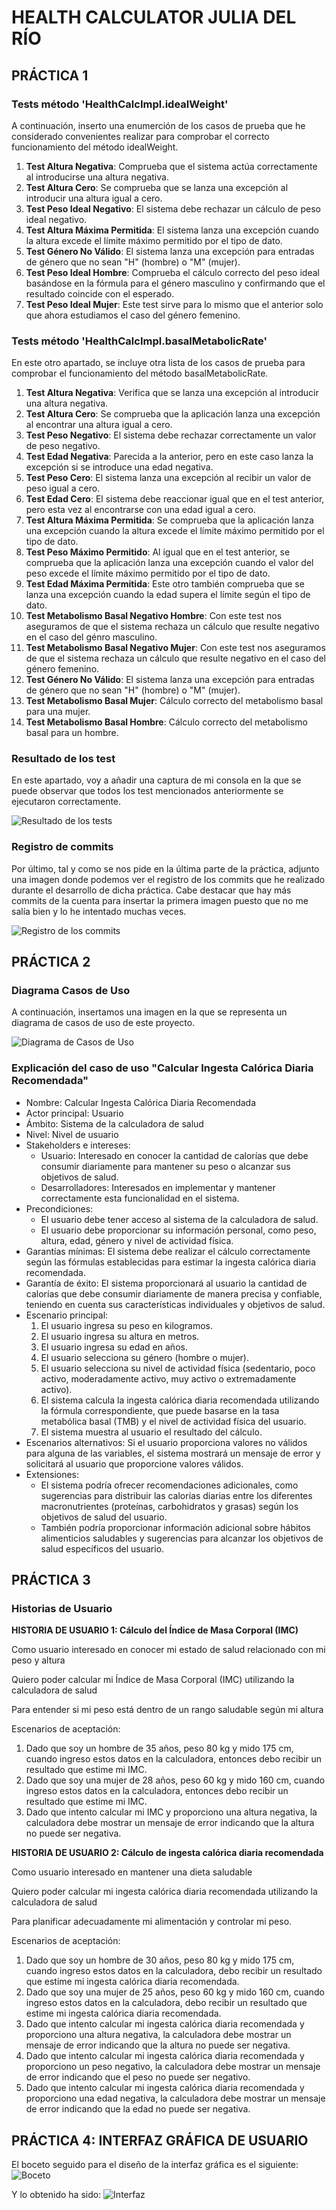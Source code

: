 # HEALTH CALCULATOR JULIA DEL RÍO

## PRÁCTICA 1

### Tests método 'HealthCalcImpl.idealWeight'

A continuación, inserto una enumerción de los casos de prueba que he considerado convenientes realizar para comprobar el correcto funcionamiento del método idealWeight.

1. **Test Altura Negativa**: Comprueba que el sistema actúa correctamente al introducirse una altura negativa.
2. **Test Altura Cero**: Se comprueba que se lanza una excepción al introducir una altura igual a cero.
3. **Test Peso Ideal Negativo**: El sistema debe rechazar un cálculo de peso ideal negativo.
4. **Test Altura Máxima Permitida**: El sistema lanza una excepción cuando la altura excede el límite máximo permitido por el tipo de dato.
5. **Test Género No Válido**: El sistema lanza una excepción para entradas de género que no sean "H" (hombre) o "M" (mujer).
6. **Test Peso Ideal Hombre**: Comprueba el cálculo correcto del peso ideal basándose en la fórmula para el género masculino y confirmando que el resultado coincide con el esperado.
7. **Test Peso Ideal Mujer**: Este test sirve para lo mismo que el anterior solo que ahora estudiamos el caso del género femenino.

### Tests método 'HealthCalcImpl.basalMetabolicRate'

En este otro apartado, se incluye otra lista de los casos de prueba para comprobar el funcionamiento del método basalMetabolicRate.

1. **Test Altura Negativa**: Verifica que se lanza una excepción al introducir una altura negativa.
2. **Test Altura Cero**: Se comprueba que la aplicación lanza una excepción al encontrar una altura igual a cero.
3. **Test Peso Negativo**: El sistema debe rechazar correctamente un valor de peso negativo.
4. **Test Edad Negativa**: Parecida a la anterior, pero en este caso lanza la excepción si se introduce una edad negativa.
5. **Test Peso Cero**: El sistema lanza una excepción al recibir un valor de peso igual a cero.
6. **Test Edad Cero**: El sistema debe reaccionar igual que en el test anterior, pero esta vez al encontrarse con una edad igual a cero.
7. **Test Altura Máxima Permitida**: Se comprueba que la aplicación lanza una excepción cuando la altura excede el límite máximo permitido por el tipo de dato.
8. **Test Peso Máximo Permitido**: Al igual que en el test anterior, se comprueba que la aplicación lanza una excepción cuando el valor del peso excede el límite máximo permitido por el tipo de dato.
9. **Test Edad Máxima Permitida**: Este otro también comprueba que se lanza una excepción cuando la edad supera el límite según el tipo de dato.
10. **Test Metabolismo Basal Negativo Hombre**: Con este test nos aseguramos de que el sistema rechaza un cálculo que resulte negativo en el caso del génro masculino.
11. **Test Metabolismo Basal Negativo Mujer**: Con este test nos aseguramos de que el sistema rechaza un cálculo que resulte negativo en el caso del género femenino.
12. **Test Género No Válido**: El sistema lanza una excepción para entradas de género que no sean "H" (hombre) o "M" (mujer).
13. **Test Metabolismo Basal Mujer**: Cálculo correcto del metabolismo basal para una mujer.
14. **Test Metabolismo Basal Hombre**: Cálculo correcto del metabolismo basal para un hombre.

### Resultado de los test

En este apartado, voy a añadir una captura de mi consola en la que se puede observar que todos los test mencionados anteriormente se ejecutaron correctamente.

![Resultado de los tests](/resultadoTests.jpg)

### Registro de commits

Por último, tal y como se nos pide en la última parte de la práctica, adjunto una imagen donde podemos ver el registro de los commits que he realizado durante el desarrollo de dicha práctica.
Cabe destacar que hay más commits de la cuenta para insertar la primera imagen puesto que no me salía bien y lo he intentado muchas veces.

![Registro de los commits](/registroCommits.jpg)


## PRÁCTICA 2

### Diagrama Casos de Uso

A continuación, insertamos una imagen en la que se representa un diagrama de casos de uso de este proyecto.

![Diagrama de Casos de Uso](doc/pract2CasosUso.png)

### Explicación del caso de uso "Calcular Ingesta Calórica Diaria Recomendada"

* Nombre: Calcular Ingesta Calórica Diaria Recomendada
* Actor principal: Usuario
* Ámbito: Sistema de la calculadora de salud
* Nivel: Nivel de usuario
* Stakeholders e intereses:
  - Usuario: Interesado en conocer la cantidad de calorías que debe consumir diariamente para mantener su peso o alcanzar sus objetivos de salud.
  - Desarrolladores: Interesados en implementar y mantener correctamente esta funcionalidad en el sistema.
* Precondiciones:
  - El usuario debe tener acceso al sistema de la calculadora de salud.
  - El usuario debe proporcionar su información personal, como peso, altura, edad, género y nivel de actividad física.
* Garantías mínimas: El sistema debe realizar el cálculo correctamente según las fórmulas establecidas para estimar la ingesta calórica diaria recomendada.
* Garantía de éxito: El sistema proporcionará al usuario la cantidad de calorías que debe consumir diariamente de manera precisa y confiable, teniendo en cuenta sus características individuales y objetivos de salud.
* Escenario principal:
  1. El usuario ingresa su peso en kilogramos.
  2. El usuario ingresa su altura en metros.
  3. El usuario ingresa su edad en años.
  4. El usuario selecciona su género (hombre o mujer).
  5. El usuario selecciona su nivel de actividad física (sedentario, poco activo, moderadamente activo, muy activo o extremadamente activo).
  6. El sistema calcula la ingesta calórica diaria recomendada utilizando la fórmula correspondiente, que puede basarse en la tasa metabólica basal (TMB) y el nivel de actividad física del usuario.
  7. El sistema muestra al usuario el resultado del cálculo.
* Escenarios alternativos: Si el usuario proporciona valores no válidos para alguna de las variables, el sistema mostrará un mensaje de error y solicitará al usuario que proporcione valores válidos.
* Extensiones:
  - El sistema podría ofrecer recomendaciones adicionales, como sugerencias para distribuir las calorías diarias entre los diferentes macronutrientes (proteínas, carbohidratos y grasas) según los objetivos de salud del usuario.
  - También podría proporcionar información adicional sobre hábitos alimenticios saludables y sugerencias para alcanzar los objetivos de salud específicos del usuario.


## PRÁCTICA 3

### Historias de Usuario
__HISTORIA DE USUARIO 1: Cálculo del Índice de Masa Corporal (IMC)__

Como usuario interesado en conocer mi estado de salud relacionado con mi peso y altura

Quiero poder calcular mi Índice de Masa Corporal (IMC) utilizando la calculadora de salud

Para entender si mi peso está dentro de un rango saludable según mi altura

Escenarios de aceptación:

1. Dado que soy un hombre de 35 años, peso 80 kg y mido 175 cm, cuando ingreso estos datos en la calculadora, entonces debo recibir un resultado que estime mi IMC.
2. Dado que soy una mujer de 28 años, peso 60 kg y mido 160 cm, cuando ingreso estos datos en la calculadora, entonces debo recibir un resultado que estime mi IMC.
3. Dado que intento calcular mi IMC y proporciono una altura negativa, la calculadora debe mostrar un mensaje de error indicando que la altura no puede ser negativa.

__HISTORIA DE USUARIO 2: Cálculo de ingesta calórica diaria recomendada__

Como usuario interesado en mantener una dieta saludable

Quiero poder calcular mi ingesta calórica diaria recomendada utilizando la calculadora de salud

Para planificar adecuadamente mi alimentación y controlar mi peso.

Escenarios de aceptación:

1. Dado que soy un hombre de 30 años, peso 80 kg y mido 175 cm, cuando ingreso estos datos en la calculadora, debo recibir un resultado que estime mi ingesta calórica diaria recomendada.
2. Dado que soy una mujer de 25 años, peso 60 kg y mido 160 cm, cuando ingreso estos datos en la calculadora, debo recibir un resultado que estime mi ingesta calórica diaria recomendada.
3. Dado que intento calcular mi ingesta calórica diaria recomendada y proporciono una altura negativa, la calculadora debe mostrar un mensaje de error indicando que la altura no puede ser negativa.
4. Dado que intento calcular mi ingesta calórica diaria recomendada y proporciono un peso negativo, la calculadora debe mostrar un mensaje de error indicando que el peso no puede ser negativo.
5. Dado que intento calcular mi ingesta calórica diaria recomendada y proporciono una edad negativa, la calculadora debe mostrar un mensaje de error indicando que la edad no puede ser negativa.


## PRÁCTICA 4: INTERFAZ GRÁFICA DE USUARIO

El boceto seguido para el diseño de la interfaz gráfica es el siguiente:
![Boceto](doc/Boceto.png)

Y lo obtenido ha sido:
![Interfaz](doc/Interfaz.png)
